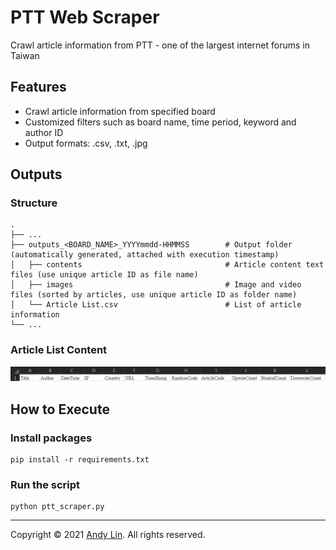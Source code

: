 # PTT Web Scraper

Crawl article information from PTT - one of the largest internet forums in Taiwan

## Features
* Crawl article information from specified board
* Customized filters such as board name, time period, keyword and author ID
* Output formats: .csv, .txt, .jpg

## Outputs
### Structure
    .
    ├── ...
    ├── outputs_<BOARD_NAME>_YYYYmmdd-HHMMSS        # Output folder (automatically generated, attached with execution timestamp)
    │   ├── contents                                # Article content text files (use unique article ID as file name)
    │   ├── images                                  # Image and video files (sorted by articles, use unique article ID as folder name)
    │   └── Article List.csv                        # List of article information
    └── ...

### Article List Content
![CSV Header](https://github.com/andy2167565/PTT-Scraper/blob/000323aaa06221ff12232b8fabc12938398ba025/configFile/Article%20List%20Header.JPG)

## How to Execute
### Install packages
```
pip install -r requirements.txt
```

### Run the script
```
python ptt_scraper.py
```
***
Copyright © 2021 [Andy Lin](https://github.com/andy2167565). All rights reserved.
